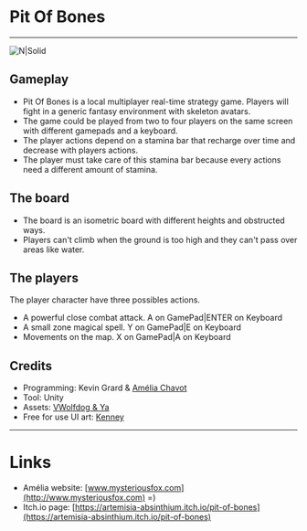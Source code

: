 # Pit Of Bones
----------

![N|Solid](http://www.mysteriousfox.com/wp-content/uploads/2017/11/1.png)

## Gameplay
* Pit Of Bones is a local multiplayer real-time strategy game. Players will fight in a generic fantasy environment with skeleton avatars.
* The game could be played from two to four players on the same screen with different gamepads and a keyboard. 
* The player actions depend on a stamina bar that recharge over time and decrease with players actions.
* The player must take care of this stamina bar because every actions need a different amount of stamina.

## The board
* The board is an isometric board with different heights and obstructed ways. 
* Players can't climb when the ground is too high and they can't pass over areas like water.

## The players
The player character have three possibles actions.
* A powerful close combat attack. A on GamePad|ENTER on Keyboard
* A small zone magical spell. Y on GamePad|E on Keyboard
* Movements on the map. X on GamePad|A on Keyboard

## Credits
* Programming: Kevin Grard & [Amélia Chavot](http://www.mysteriousfox.com "http://www.mysteriousfox.com")
* Tool: Unity
* Assets: [VWolfdog & Ya](OpenGameArt.org "OpenGameArt.org") 
* Free for use UI art: [Kenney](http://kenney.nl "http://kenney.nl") 

---

# Links
* Amélia website: [www.mysteriousfox.com](http://www.mysteriousfox.com)  =)  
* Itch.io page: [https://artemisia-absinthium.itch.io/pit-of-bones](https://artemisia-absinthium.itch.io/pit-of-bones)

